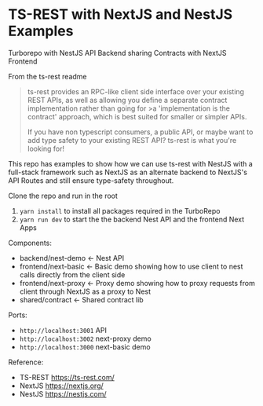 # TS-REST with NextJS and NestJS Examples
Turborepo with NestJS API Backend sharing Contracts with NextJS Frontend

From the ts-rest readme
>ts-rest provides an RPC-like client side interface over your existing REST APIs, as well as allowing you define a separate contract implementation rather than going for >a 'implementation is the contract' approach, which is best suited for smaller or simpler APIs.
>
>If you have non typescript consumers, a public API, or maybe want to add type safety to your existing REST API? ts-rest is what you're looking for!

This repo has examples to show how we can use ts-rest with NestJS with a full-stack framework such as NextJS as an alternate backend to NextJS's API Routes and still ensure type-safety throughout.

Clone the repo and run in the root
1) `yarn install` to install all packages required in the TurboRepo
2) `yarn run dev` to start the the backend Nest API and the frontend Next Apps

Components:
- backend/nest-demo <- Nest API
- frontend/next-basic <- Basic demo showing how to use client to nest calls directly from the client side
- frontend/next-proxy <- Proxy demo showing how to proxy requests from client through NextJS as a proxy to Nest
- shared/contract <- Shared contract lib

Ports:
- `http://localhost:3001` API
- `http://localhost:3002` next-proxy demo
- `http://localhost:3000` next-basic demo

Reference:
 - TS-REST https://ts-rest.com/
 - NextJS https://nextjs.org/
 - NestJS https://nestjs.com/
